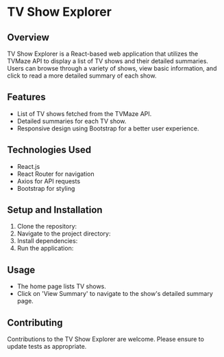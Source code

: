 # TV Show Explorer

## Overview
TV Show Explorer is a React-based web application that utilizes the TVMaze API to display a list of TV shows and their detailed summaries. Users can browse through a variety of shows, view basic information, and click to read a more detailed summary of each show.

## Features
- List of TV shows fetched from the TVMaze API.
- Detailed summaries for each TV show.
- Responsive design using Bootstrap for a better user experience.

## Technologies Used
- React.js
- React Router for navigation
- Axios for API requests
- Bootstrap for styling

## Setup and Installation
1. Clone the repository:
2. Navigate to the project directory:
3. Install dependencies:
4. Run the application:

## Usage
- The home page lists TV shows.
- Click on 'View Summary' to navigate to the show's detailed summary page.

## Contributing
Contributions to the TV Show Explorer are welcome. Please ensure to update tests as appropriate.


